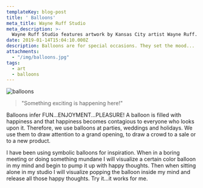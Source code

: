 ```yaml
---
templateKey: blog-post
title: ' Balloons'
meta_title: Wayne Ruff Studio
meta_description: >-
  Wayne Ruff Studio features artwork by Kansas City artist Wayne Ruff.
date: 2019-01-14T15:04:10.000Z
description: Balloons are for special occasions. They set the mood...
attachments:
  - "/img/balloons.jpg"
tags:
  - art
  - balloons
---
```

![balloons](/img/balloons.jpg "Balloons")

> "Something exciting is happening here!" 

Balloons infer FUN...ENJOYMENT...PLEASURE! A balloon is filled with happiness and that happiness becomes contagious to everyone who looks upon it. Therefore, we use balloons at parties, weddings and holidays. We use them to draw attention to a grand opening, to draw a crowd to a sale or to a new product.

I have been using symbolic balloons for inspiration. When in a boring meeting or doing something mundane I will visualize a certain color balloon in my mind and begin to pump it up with happy thoughts. Then when sitting alone in my studio I will visualize popping the balloon inside my mind and release all those happy thoughts. Try it...it works for me.
